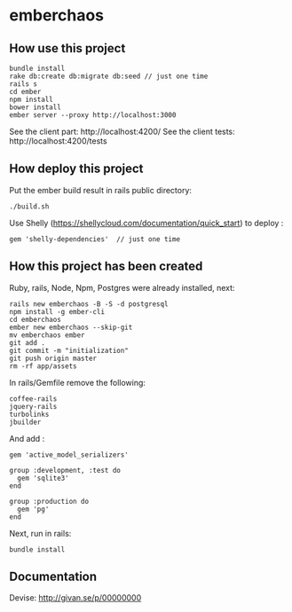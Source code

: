 emberchaos
==========

How use this project
--------------------

```
bundle install
rake db:create db:migrate db:seed // just one time
rails s
cd ember
npm install
bower install
ember server --proxy http://localhost:3000
```

See the client part: http://localhost:4200/
See the client tests: http://localhost:4200/tests

How deploy this project
-----------------------

Put the ember build result in rails public directory:

```
./build.sh
```

Use Shelly (https://shellycloud.com/documentation/quick_start) to deploy :

```
gem 'shelly-dependencies'  // just one time
```


How this project has been created
--------------------------------

Ruby, rails, Node, Npm, Postgres were already installed, next:

```
rails new emberchaos -B -S -d postgresql
npm install -g ember-cli
cd emberchaos
ember new emberchaos --skip-git
mv emberchaos ember
git add .
git commit -m "initialization"
git push origin master
rm -rf app/assets
```

In rails/Gemfile remove the following:

```
coffee-rails
jquery-rails
turbolinks
jbuilder
```

And add :

```
gem 'active_model_serializers'

group :development, :test do
  gem 'sqlite3'
end

group :production do
  gem 'pg'
end
```

Next, run in rails:

```
bundle install
```

Documentation
--------------

Devise: http://givan.se/p/00000000
